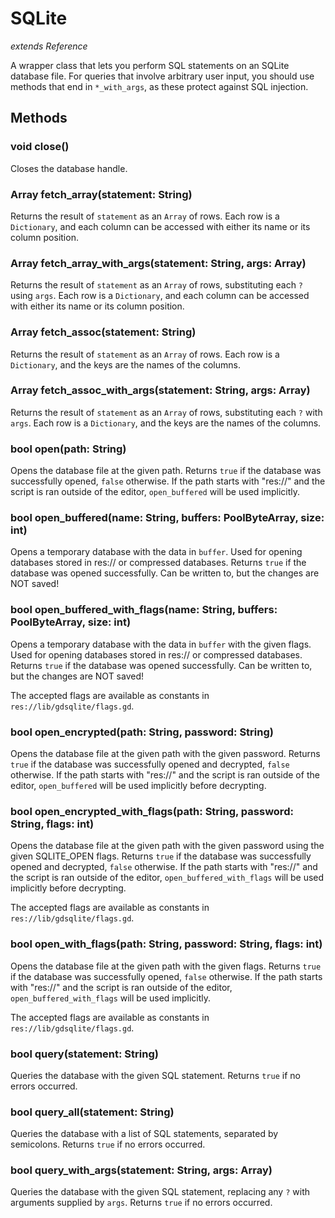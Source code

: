 # SQLite
*extends Reference*

A wrapper class that lets you perform SQL statements on an SQLite database file.
For queries that involve arbitrary user input, you should use methods that end in `*_with_args`, as these protect against SQL injection.

## Methods

### void close()
Closes the database handle.

### Array fetch_array(statement: String)
Returns the result of `statement` as an `Array` of rows.
Each row is a `Dictionary`, and each column can be accessed with either its name or its column position.

### Array fetch_array_with_args(statement: String, args: Array)
Returns the result of `statement` as an `Array` of rows, substituting each `?` using `args`.
Each row is a `Dictionary`, and each column can be accessed with either its name or its column position.

### Array fetch_assoc(statement: String)
Returns the result of `statement` as an `Array` of rows.
Each row is a `Dictionary`, and the keys are the names of the columns.

### Array fetch_assoc_with_args(statement: String, args: Array)
Returns the result of `statement` as an `Array` of rows, substituting each `?` with `args`.
Each row is a `Dictionary`, and the keys are the names of the columns.

### bool open(path: String)
Opens the database file at the given path. Returns `true` if the database was successfully opened, `false` otherwise.
If the path starts with "res://" and the script is ran outside of the editor, `open_buffered` will be used implicitly.

### bool open_buffered(name: String, buffers: PoolByteArray, size: int)
Opens a temporary database with the data in `buffer`. Used for opening databases stored in res:// or compressed databases. Returns `true` if the database was opened successfully.
Can be written to, but the changes are NOT saved!

### bool open_buffered_with_flags(name: String, buffers: PoolByteArray, size: int)
Opens a temporary database with the data in `buffer` with the given flags. Used for opening databases stored in res:// or compressed databases. Returns `true` if the database was opened successfully.
Can be written to, but the changes are NOT saved!

The accepted flags are available as constants in `res://lib/gdsqlite/flags.gd`.

### bool open_encrypted(path: String, password: String)
Opens the database file at the given path with the given password. Returns `true` if the database was successfully opened and decrypted, `false` otherwise.
If the path starts with "res://" and the script is ran outside of the editor, `open_buffered` will be used implicitly before decrypting.

### bool open_encrypted_with_flags(path: String, password: String, flags: int)
Opens the database file at the given path with the given password using the given SQLITE_OPEN flags. Returns `true` if the database was successfully opened and decrypted, `false` otherwise.
If the path starts with "res://" and the script is ran outside of the editor, `open_buffered_with_flags` will be used implicitly before decrypting.

The accepted flags are available as constants in `res://lib/gdsqlite/flags.gd`.

### bool open_with_flags(path: String, password: String, flags: int)
Opens the database file at the given path with the given flags. Returns `true` if the database was successfully opened, `false` otherwise.
If the path starts with "res://" and the script is ran outside of the editor, `open_buffered_with_flags` will be used implicitly.

The accepted flags are available as constants in `res://lib/gdsqlite/flags.gd`.

### bool query(statement: String)
Queries the database with the given SQL statement. Returns `true` if no errors occurred.

### bool query_all(statement: String)
Queries the database with a list of SQL statements, separated by semicolons. Returns `true` if no errors occurred.

### bool query_with_args(statement: String, args: Array)
Queries the database with the given SQL statement, replacing any `?` with arguments supplied by `args`. Returns `true` if no errors occurred.